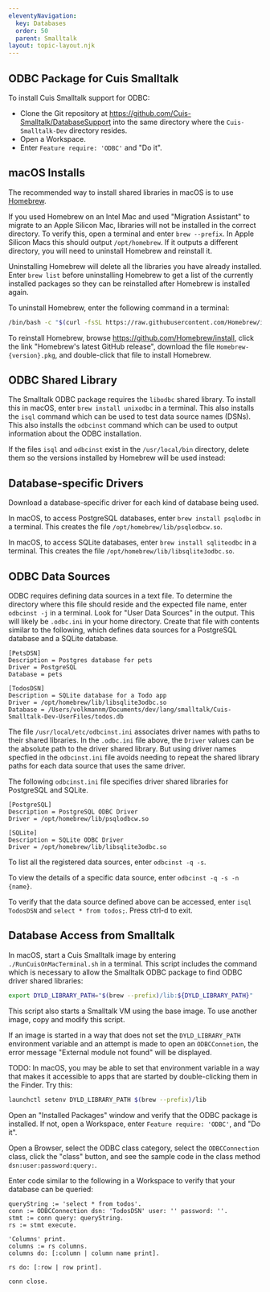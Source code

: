 ```yaml
---
eleventyNavigation:
  key: Databases
  order: 50
  parent: Smalltalk
layout: topic-layout.njk
---
```


## ODBC Package for Cuis Smalltalk

To install Cuis Smalltalk support for ODBC:

- Clone the Git repository at https://github.com/Cuis-Smalltalk/DatabaseSupport
  into the same directory where the `Cuis-Smalltalk-Dev` directory resides.
- Open a Workspace.
- Enter `Feature require: 'ODBC'` and "Do it".

## macOS Installs

The recommended way to install shared libraries in macOS is to
use <a href="https://brew.sh" target="_blank">Homebrew</a>.

If you used Homebrew on an Intel Mac and
used "Migration Assistant" to migrate to an Apple Silicon Mac,
libraries will not be installed in the correct directory.
To verify this, open a terminal and enter `brew --prefix`.
In Apple Silicon Macs this should output `/opt/homebrew`.
If it outputs a different directory, you will need to
uninstall Homebrew and reinstall it.

Uninstalling Homebrew will delete all the libraries you have already installed.
Enter `brew list` before uninstalling Homebrew
to get a list of the currently installed packages
so they can be reinstalled after Homebrew is installed again.

To uninstall Homebrew, enter the following command in a terminal:

```bash
/bin/bash -c "$(curl -fsSL https://raw.githubusercontent.com/Homebrew/install/HEAD/uninstall.sh)"
```

To reinstall Homebrew, browse https://github.com/Homebrew/install,
click the link "Homebrew's latest GitHub release",
download the file `Homebrew-{version}.pkg`,
and double-click that file to install Homebrew.

## ODBC Shared Library

The Smalltalk ODBC package requires the `libodbc` shared library.
To install this in macOS, enter `brew install unixodbc` in a terminal.
This also installs the `isql` command
which can be used to test data source names (DSNs).
This also installs the `odbcinst` command
which can be used to output information about the ODBC installation.

If the files `isql` and `odbcinst` exist in the `/usr/local/bin` directory,
delete them so the versions installed by Homebrew will be used instead:

## Database-specific Drivers

Download a database-specific driver for each kind of database being used.

In macOS, to access PostgreSQL databases,
enter `brew install psqlodbc` in a terminal.
This creates the file `/opt/homebrew/lib/psqlodbcw.so`.

In macOS, to access SQLite databases,
enter `brew install sqliteodbc` in a terminal.
This creates the file `/opt/homebrew/lib/libsqlite3odbc.so`.

## ODBC Data Sources

ODBC requires defining data sources in a text file.
To determine the directory where this file should reside
and the expected file name, enter `odbcinst -j` in a terminal.
Look for "User Data Sources" in the output.
This will likely be `.odbc.ini` in your home directory.
Create that file with contents similar to the following,
which defines data sources for a PostgreSQL database and a SQLite database.

```text
[PetsDSN]
Description = Postgres database for pets
Driver = PostgreSQL
Database = pets

[TodosDSN]
Description = SQLite database for a Todo app
Driver = /opt/homebrew/lib/libsqlite3odbc.so
Database = /Users/volkmannm/Documents/dev/lang/smalltalk/Cuis-Smalltalk-Dev-UserFiles/todos.db
```

The file `/usr/local/etc/odbcinst.ini` associates driver names
with paths to their shared libraries.
In the `.odbc.ini` file above, the `Driver` values
can be the absolute path to the driver shared library.
But using driver names specfied in the `odbcinst.ini` file
avoids needing to repeat the shared library paths
for each data source that uses the same driver.

The following `odbcinst.ini` file specifies driver shared libraries
for PostgreSQL and SQLite.

```text
[PostgreSQL]
Description = PostgreSQL ODBC Driver
Driver = /opt/homebrew/lib/psqlodbcw.so

[SQLite]
Description = SQLite ODBC Driver
Driver = /opt/homebrew/lib/libsqlite3odbc.so
```

To list all the registered data sources, enter `odbcinst -q -s`.

To view the details of a specific data source,
enter `odbcinst -q -s -n {name}`.

To verify that the data source defined above can be accessed,
enter `isql TodosDSN` and `select * from todos;`.
Press ctrl-d to exit.

## Database Access from Smalltalk

In macOS, start a Cuis Smalltalk image by entering
`./RunCuisOnMacTerminal.sh` in a terminal.
This script includes the command which is necessary to allow
the Smalltalk ODBC package to find ODBC driver shared libraries:

```bash
export DYLD_LIBRARY_PATH="$(brew --prefix)/lib:${DYLD_LIBRARY_PATH}"
```

This script also starts a Smalltalk VM using the base image.
To use another image, copy and modify this script.

If an image is started in a way that does not
set the `DYLD_LIBRARY_PATH` environment variable
and an attempt is made to open an `ODBCConnetion`,
the error message "External module not found" will be displayed.

TODO: In macOS, you may be able to set that environment variable
in a way that makes it accessible to apps that are started
by double-clicking them in the Finder. Try this:

```bash
launchctl setenv DYLD_LIBRARY_PATH $(brew --prefix)/lib
```

Open an "Installed Packages" window and
verify that the ODBC package is installed.
If not, open a Workspace, enter `Feature require: 'ODBC'`, and "Do it".

Open a Browser, select the ODBC class category,
select the `ODBCConnection` class, click the "class" button,
and see the sample code in the class method `dsn:user:password:query:`.

Enter code similar to the following in a Workspace
to verify that your database can be queried:

```smalltalk
queryString := 'select * from todos'.
conn := ODBCConnection dsn: 'TodosDSN' user: '' password: ''.
stmt := conn query: queryString.
rs := stmt execute.

'Columns' print.
columns := rs columns.
columns do: [:column | column name print].

rs do: [:row | row print].

conn close.
```
